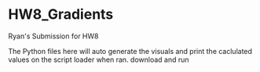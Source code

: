 # HW8_Gradients
Ryan's Submission for HW8

The Python files here will auto generate the visuals and print the caclulated values on the script loader when ran. download and run 

